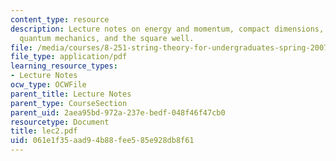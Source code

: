 ```yaml
---
content_type: resource
description: Lecture notes on energy and momentum, compact dimensions, orbifolds,
  quantum mechanics, and the square well.
file: /media/courses/8-251-string-theory-for-undergraduates-spring-2007/061e1f35aad94b88fee585e928db8f61_lec2.pdf
file_type: application/pdf
learning_resource_types:
- Lecture Notes
ocw_type: OCWFile
parent_title: Lecture Notes
parent_type: CourseSection
parent_uid: 2aea95bd-972a-237e-bedf-048f46f47cb0
resourcetype: Document
title: lec2.pdf
uid: 061e1f35-aad9-4b88-fee5-85e928db8f61
---
```

